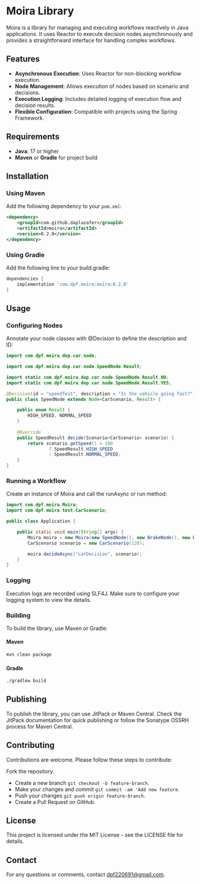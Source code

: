# Moira Library

Moira is a library for managing and executing workflows reactively in Java applications. It uses Reactor to execute decision nodes asynchronously and provides a straightforward interface for handling complex workflows.

## Features

- **Asynchronous Execution**: Uses Reactor for non-blocking workflow execution.
- **Node Management**: Allows execution of nodes based on scenario and decisions.
- **Execution Logging**: Includes detailed logging of execution flow and decision results.
- **Flexible Configuration**: Compatible with projects using the Spring Framework.

## Requirements

- **Java**: 17 or higher
- **Maven** or **Gradle** for project build

## Installation

### Using Maven

Add the following dependency to your `pom.xml`:

```xml
<dependency>
    <groupId>com.github.daplazafer</groupId>
    <artifactId>moira</artifactId>
    <version>0.2.0</version>
</dependency>
```

### Using Gradle

Add the following line to your build.gradle:

```groovy
dependencies {
    implementation 'com.dpf.moira:moira:0.2.0'
}
```

## Usage

### Configuring Nodes

Annotate your node classes with @Decision to define the description and ID:

```java
import com.dpf.moira.dop.car.node;

import com.dpf.moira.dop.car.node.SpeedNode.Result;

import static com.dpf.moira.dop.car.node.SpeedNode.Result.NO;
import static com.dpf.moira.dop.car.node.SpeedNode.Result.YES;

@Decision(id = "speedTest", description = "Is the vehicle going fast?")
public class SpeedNode extends Node<CarScenario, Result> {

    public enum Result {
        HIGH_SPEED, NORMAL_SPEED
    }
    
    @Override
    public SpeedResult decide(Scenario<CarScenario> scenario) {
        return scenario.getSpeed() > 100 
                ? SpeedResult.HIGH_SPEED 
                : SpeedResult.NORMAL_SPEED;
    }
}
```

### Running a Workflow

Create an instance of Moira and call the runAsync or run method:

```java
import com.dpf.moira.Moira;
import com.dpf.moira.test.CarScenario;

public class Application {

    public static void main(String[] args) {
        Moira moira = new Moira(new SpeedNode(), new BrakeNode(), new EndNode());
        CarScenario scenario = new CarScenario(120);

        moira.decideAsync("carDecision", scenario);
    }
}
```

### Logging

Execution logs are recorded using SLF4J. Make sure to configure your logging system to view the details.

### Building

To build the library, use Maven or Gradle:

#### Maven
```bash
mvn clean package
```

#### Gradle
```bash
./gradlew build
```

## Publishing

To publish the library, you can use JitPack or Maven Central. Check the JitPack documentation for quick publishing or follow the Sonatype OSSRH process for Maven Central.

## Contributing

Contributions are welcome. Please follow these steps to contribute:

Fork the repository.
- Create a new branch `git checkout -b feature-branch`.
- Make your changes and commit `git commit -am 'Add new feature`.
- Push your changes `git push origin feature-branch`.
- Create a Pull Request on GitHub.

## License

This project is licensed under the MIT License - see the LICENSE file for details.

## Contact

For any questions or comments, contact dpf220691@gmail.com.
